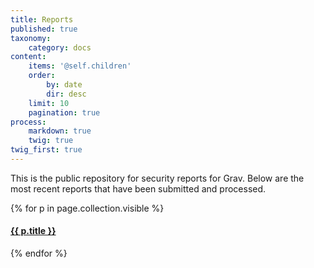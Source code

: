 ```yaml
---
title: Reports
published: true
taxonomy:
    category: docs
content:
    items: '@self.children'
    order:
        by: date
        dir: desc
    limit: 10
    pagination: true
process:
    markdown: true
    twig: true
twig_first: true
---
```


This is the public repository for security reports for Grav. Below are the most recent reports that have been submitted and processed.

{% for p in page.collection.visible %}
  <a href="{{ p.url }}">
    <h4>{{ p.title }}</h4>
  </a>
{% endfor %}
